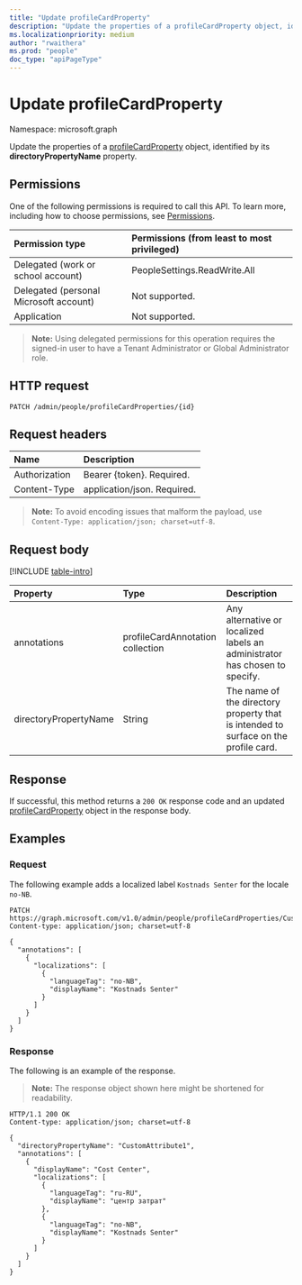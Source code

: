 ```yaml
---
title: "Update profileCardProperty"
description: "Update the properties of a profileCardProperty object, identified by its directoryPropertyName property."
ms.localizationpriority: medium
author: "rwaithera"
ms.prod: "people"
doc_type: "apiPageType"
---
```


# Update profileCardProperty

Namespace: microsoft.graph

Update the properties of a [profileCardProperty](../resources/profilecardproperty.md) object, identified by its **directoryPropertyName** property.

## Permissions

One of the following permissions is required to call this API. To learn more, including how to choose permissions, see [Permissions](/graph/permissions-reference).

| Permission type                        | Permissions (from least to most privileged) |
|:---------------------------------------|:--------------------------------------------|
| Delegated (work or school account)     | PeopleSettings.ReadWrite.All                |
| Delegated (personal Microsoft account) | Not supported.                              |
| Application                            | Not supported.                              |

>**Note:** Using delegated permissions for this operation requires the signed-in user to have a Tenant Administrator or Global Administrator role.

## HTTP request

<!-- { "blockType": "ignored" } -->

```http
PATCH /admin/people/profileCardProperties/{id}
```

## Request headers

| Name       | Description|
|:-----------|:-----------|
| Authorization | Bearer {token}. Required. |
| Content-Type  | application/json. Required. |

> **Note:** To avoid encoding issues that malform the payload, use `Content-Type: application/json; charset=utf-8`.

## Request body

[!INCLUDE [table-intro](../../includes/update-property-table-intro.md)]

| Property     | Type        | Description |
|:-------------|:------------|:------------|
|annotations|profileCardAnnotation collection| Any alternative or localized labels an administrator has chosen to specify.|
|directoryPropertyName|String|The name of the directory property that is intended to surface on the profile card. |

## Response

If successful, this method returns a `200 OK` response code and an updated [profileCardProperty](../resources/profilecardproperty.md) object in the response body.

## Examples

### Request

The following example adds a localized label `Kostnads Senter` for the locale `no-NB`.

<!-- {
  "blockType": "request",
  "name": "update_profilecardproperty",
  "sampleKeys": ["CustomAttribute1"]
}-->

```http
PATCH https://graph.microsoft.com/v1.0/admin/people/profileCardProperties/CustomAttribute1
Content-type: application/json; charset=utf-8

{
  "annotations": [
    {
      "localizations": [
        {
          "languageTag": "no-NB",
          "displayName": "Kostnads Senter"
        }
      ]
    }
  ]
}
```

### Response

The following is an example of the response.

> **Note:** The response object shown here might be shortened for readability.

<!-- {
  "blockType": "response",
  "truncated": true,
  "@odata.type": "microsoft.graph.profileCardProperty"
} -->

```http
HTTP/1.1 200 OK
Content-type: application/json; charset=utf-8

{
  "directoryPropertyName": "CustomAttribute1",
  "annotations": [
    {
      "displayName": "Cost Center",
      "localizations": [
        {
          "languageTag": "ru-RU",
          "displayName": "центр затрат"
        },
        {
          "languageTag": "no-NB",
          "displayName": "Kostnads Senter"
        }
      ]
    }
  ]
}
```
